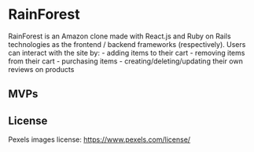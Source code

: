 # RainForest

RainForest is an Amazon clone made with React.js and Ruby on Rails technologies as the frontend / backend frameworks (respectively). Users can interact with the site by:
    - adding items to their cart
    - removing items from their cart 
    - purchasing items 
    - creating/deleting/updating their own reviews on products

## MVPs



## License

Pexels images license: https://www.pexels.com/license/

